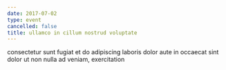 ```yaml
---
date: 2017-07-02
type: event
cancelled: false
title: ullamco in cillum nostrud voluptate
---
```

consectetur sunt fugiat et do adipiscing laboris dolor aute in occaecat sint dolor ut non nulla ad veniam, exercitation